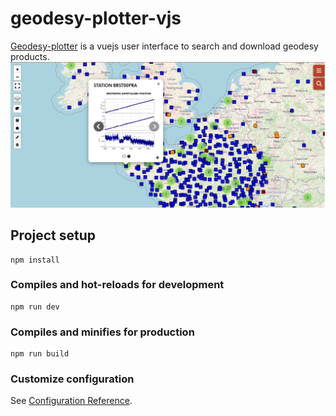 # geodesy-plotter-vjs

[Geodesy-plotter](https://www.poleterresolide.fr/geodesy-plotter) is a vuejs user interface to search and download geodesy products.
![geodesy-plotter screenshot](./geodesy-screenshot.png)

## Project setup
```
npm install
```

### Compiles and hot-reloads for development
```
npm run dev
```

### Compiles and minifies for production
```
npm run build
```



### Customize configuration
See [Configuration Reference](https://cli.vuejs.org/config/).
